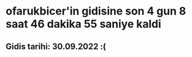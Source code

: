 # ofarukbicer'in gidisine son 4 gun 8 saat 46 dakika 55 saniye kaldi

## Gidis tarihi: 30.09.2022 :(